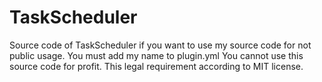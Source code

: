 # TaskScheduler
Source code of TaskScheduler if you want to use my source code for not public usage. You must add my name to plugin.yml You cannot use this source code for profit. This legal requirement according to MIT license.

